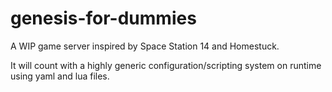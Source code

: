 # genesis-for-dummies

A WIP game server inspired by Space Station 14 and Homestuck.

It will count with a highly generic configuration/scripting system on runtime using yaml and lua files.
